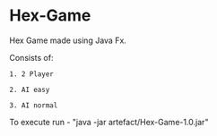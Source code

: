 # Hex-Game
Hex Game made using Java Fx.

Consists of:

    1. 2 Player
    
    2. AI easy
    
    3. AI normal
    
To execute run - "java -jar artefact/Hex-Game-1.0.jar"
